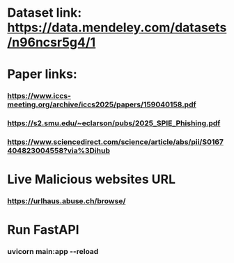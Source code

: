 # Dataset link: https://data.mendeley.com/datasets/n96ncsr5g4/1
# Paper links:
### https://www.iccs-meeting.org/archive/iccs2025/papers/159040158.pdf
### https://s2.smu.edu/~eclarson/pubs/2025_SPIE_Phishing.pdf
### https://www.sciencedirect.com/science/article/abs/pii/S0167404823004558?via%3Dihub
# Live Malicious websites URL
### https://urlhaus.abuse.ch/browse/
# Run FastAPI
### uvicorn main:app --reload
